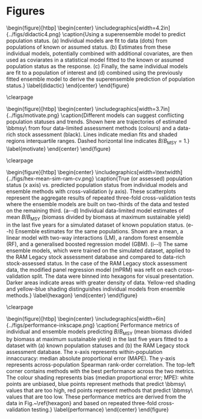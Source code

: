 # Figures

<!--The legends for all figures should be grouped on a page that precedes the
figures. Do not place a figure and its legend on the same page.-->

\begin{figure}[htbp]
\begin{center}
\includegraphics[width=4.2in]{../figs/didactic4.png}
\caption{Using a superensemble model to predict population status.
(a) Individual models are fit to data (dots) from populations of known or assumed status. (b) Estimates from these individual models, potentially combined with additional covariates, are then used as coviarates in a statistical model fitted to the known or assumed population status as the response. (c) Finally, the same individual models are fit to a population of interest and (d) combined using the previously fitted ensemble model to derive the superensemble prediction of population status.}
\label{didactic}
\end{center}
\end{figure}

\clearpage

\begin{figure}[htbp]
\begin{center}
\includegraphics[width=3.7in]{../figs/motivate.png}
\caption{Different models can suggest conflicting population statuses and trends. Shown here are trajectories of estimated \bbmsy\\ from four data-limited assessment methods (colours) and a data-rich stock assessment (black). Lines indicate median fits and shaded regions interquartile ranges. Dashed horizontal line indicates $B/B_\mathrm{MSY} = 1$.}
\label{motivate}
\end{center}
\end{figure}

\clearpage


\begin{figure}[htbp]
\begin{center}
\includegraphics[width=\textwidth]{../figs/hex-mean-sim-ram-cv.png}
\caption{True (or assessed) population status (x axis) vs. predicted population status from individual models and ensemble methods with cross-validation (y axis).
These scatterplots represent the aggregate results of repeated three-fold cross-validation tests where the ensemble models are built on two-thirds of the data and tested on the remaining third.
(a--d) Individual data-limited model estimates of mean $B/B_\mathrm{MSY}$ (biomass divided by biomass at maximum sustainable yield) in the last five years for a simulated dataset of known population status.
(e--h) Ensemble estimates for the same populations. Shown are a mean, a linear model with two-way interactions (LM), a random forest ensemble (RF), and a generalised boosted regression model (GBM).
(i--l) The same ensemble models, which were trained on the simulated dataset, applied to the RAM Legacy stock assessment database and compared to data-rich stock-assessed status.
In the case of the RAM Legacy stock assessment data, the modified panel regression model (mPRM) was refit on each cross-validation split.
The data were binned into hexagons for visual presentation. Darker areas indicate areas with greater density of data. Yellow-red shading and yellow-blue shading distinguishes individual models from ensemble methods.}
\label{hexagon}
\end{center}
\end{figure}

\clearpage

\begin{figure}[htbp]
\begin{center}
\includegraphics[width=6in]{../figs/performance-inkscape.png}
\caption{
Performance metrics of individual and ensemble models predicting $B/B_\mathrm{MSY}$ (mean biomass divided by biomass at maximum sustainable yield) in the last five years fitted to a dataset with (a) known population statuses and (b) the RAM Legacy stock assessment database. 
The x-axis represents within-population innaccuracy: median absolute proportional error (MAPE). 
The y-axis represents across-population Spearman rank-order correlation. 
The top-left corner contains methods with the best performance across the two metrics. 
The colour shading represents bias (median proportional error; MPE): white points are unbiased, blue points represent methods that predict \bbmsy\\ values that are too high, red points represent methods that predict \bbmsy\\ values that are too low. 
These performance metrics are derived from the data in Fig.~\ref{hexagon} and based on repeated three-fold cross-validation testing.}
\label{performance}
\end{center}
\end{figure}
